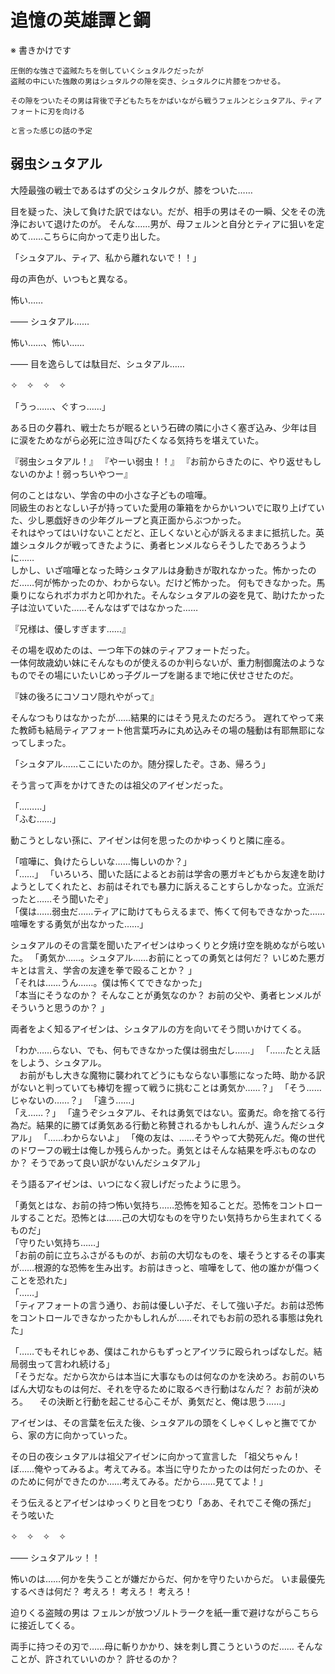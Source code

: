 # 追憶の英雄譚と鋼  

※ 書きかけです  

```  
圧倒的な強さで盗賊たちを倒していくシュタルクだったが
盗賊の中にいた強敵の男はシュタルクの隙を突き、シュタルクに片膝をつかせる。

その隙をついたその男は背後で子どもたちをかばいながら戦うフェルンとシュタアル、ティアフォートに刃を向ける

と言った感じの話の予定  
```  
## 弱虫シュタアル

大陸最強の戦士であるはずの父シュタルクが、膝をついた……

目を疑った、決して負けた訳ではない。だが、相手の男はその一瞬、父をその洗浄において退けたのが。
そんな……男が、母フェルンと自分とティアに狙いを定めて……こちらに向かって走り出した。

「シュタアル、ティア、私から離れないで！！」

母の声色が、いつもと異なる。

怖い……

―― シュタアル……

怖い……、怖い……

―― 目を逸らしては駄目だ、シュタアル……

✧　✧　✧　✧

「うっ……、ぐすっ……」

ある日の夕暮れ、戦士たちが眠るという石碑の隣に小さく塞ぎ込み、少年は目に涙をためながら必死に泣き叫びたくなる気持ちを堪えていた。

『弱虫シュタアル！』
『やーい弱虫！！』
『お前からきたのに、やり返せもしないのかよ！弱っちいやつー』

何のことはない、学舎の中の小さな子どもの喧嘩。  
同級生のおとなしい子が持っていた愛用の筆箱をからかいついでに取り上げていた、少し悪戯好きの少年グループと真正面からぶつかった。  
それはやってはいけないことだと、正しくないと心が訴えるままに抵抗した。英雄シュタルクが戦ってきたように、勇者ヒンメルならそうしたであろうように……  
しかし、いざ喧嘩となった時シュタアルは身動きが取れなかった。怖かったのだ……何が怖かったのか、わからない。だけど怖かった。
何もできなかった。馬乗りになられボカボカと叩かれた。そんなシュタアルの姿を見て、助けたかった子は泣いていた……そんなはずではなかった……

『兄様は、優しすぎます……』

その場を収めたのは、一つ年下の妹のティアフォートだった。  
一体何故歳幼い妹にそんなものが使えるのか判らないが、重力制御魔法のようなものでその場にいたいじめっ子グループを謝るまで地に伏せさせたのだ。

『妹の後ろにコソコソ隠れやがって』

そんなつもりはなかったが……結果的にはそう見えたのだろう。
遅れてやって来た教師も結局ティアフォート他言葉巧みに丸め込みその場の騒動は有耶無耶になってしまった。

「シュタアル……ここにいたのか。随分探したぞ。さあ、帰ろう」

そう言って声をかけてきたのは祖父のアイゼンだった。

「………」  
「ふむ……」

動こうとしない孫に、アイゼンは何を思ったのかゆっくりと隣に座る。

「喧嘩に、負けたらしいな……悔しいのか？」  
「……」
「いろいろ、聞いた話によるとお前は学舎の悪ガキどもから友達を助けようとしてくれたと、お前はそれでも暴力に訴えることすらしかなった。立派だったと……そう聞いたぞ」  
「僕は……弱虫だ……ティアに助けてもらえるまで、怖くて何もできなかった……喧嘩をする勇気が出なかった……」

シュタアルのその言葉を聞いたアイゼンはゆっくりと夕焼け空を眺めながら呟いた。
「勇気か……。シュタアル……お前にとっての勇気とは何だ？ いじめた悪ガキとは言え、学舎の友達を拳で殴ることか？ 」  
「それは……うん……。僕は怖くてできなかった」  
「本当にそうなのか？ そんなことが勇気なのか？ お前の父や、勇者ヒンメルがそういうと思うのか？ 」 

両者をよく知るアイゼンは、シュタアルの方を向いてそう問いかけてくる。

「わか……らない、でも、何もできなかった僕は弱虫だし……」
「……たとえ話をしよう、シュタアル。  
　お前がもし大きな魔物に襲われてどうにもならない事態になった時、助かる訳がないと判っていても棒切を握って戦うに挑むことは勇気か……？」
「そう……じゃないの……？」
「違う……」  
「え……？」
「違うぞシュタアル、それは勇気ではない。蛮勇だ。命を捨てる行為だ。結果的に勝てば勇気ある行動と称賛されるかもしれんが、違うんだシュタアル」
「……わからないよ」
「俺の友は、……そうやって大勢死んだ。俺の世代のドワーフの戦士は俺しか残らんかった。勇気とはそんな結果を呼ぶものなのか？ そうであって良い訳がないんだシュタアル」

そう語るアイゼンは、いつになく寂しげだったように思う。

「勇気とはな、お前の持つ怖い気持ち……恐怖を知ることだ。恐怖をコントロールすることだ。恐怖とは……己の大切なものを守りたい気持ちから生まれてくるものだ」  
「守りたい気持ち……」  
「お前の前に立ちふさがるものが、お前の大切なものを、壊そうとするその事実が……根源的な恐怖を生み出す。お前はきっと、喧嘩をして、他の誰かが傷つくことを恐れた」  
「……」  
「ティアフォートの言う通り、お前は優しい子だ、そして強い子だ。お前は恐怖をコントロールできなかったかもしれんが……それでもお前の恐れる事態は免れた」

「……でもそれじゃあ、僕はこれからもずっとアイツラに殴られっぱなしだ。結局弱虫って言われ続ける」  
「そうだな。だから次からは本当に大事なものは何なのかを決めろ。お前のいちばん大切なものは何だ、それを守るために取るべき行動はなんだ？ お前が決めろ。
　その決断と行動を起こせる心こそが、勇気だと、俺は思う……」

アイゼンは、その言葉を伝えた後、シュタアルの頭をくしゃくしゃと撫でてから、家の方に向かっていった。

その日の夜シュタアルは祖父アイゼンに向かって宣言した
「祖父ちゃん！ ぼ……俺やってみるよ。考えてみる。本当に守りたかったのは何だったのか、そのために何ができたのか……考えてみる。だから……見ててよ！」

そう伝えるとアイゼンはゆっくりと目をつむり「ああ、それでこそ俺の孫だ」 そう呟いた

✧　✧　✧　✧

―― シュタアルッ！！

怖いのは……何かを失うことが嫌だからだ、何かを守りたいからだ。
いま最優先するべきは何だ？ 考えろ！ 考えろ！ 考えろ！ 

迫りくる盗賊の男は フェルンが放つゾルトラークを紙一重で避けながらこちらに接近してくる。  

両手に持つその刃で……母に斬りかかり、妹を刺し貫こうというのだ……
そんなことが、許されていいのか？ 許せるのか？